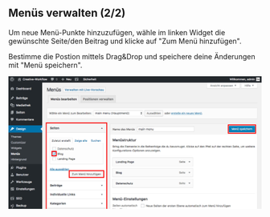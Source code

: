 ## Menüs verwalten (2/2)

Um neue Menü-Punkte hinzuzufügen, wähle im linken Widget die gewünschte Seite/den Beitrag und klicke auf "Zum Menü hinzufügen".

Bestimme die Postion mittels Drag&Drop und speichere deine Änderungen mit "Menü speichern".

![image](./assets/manage_add.jpg)
